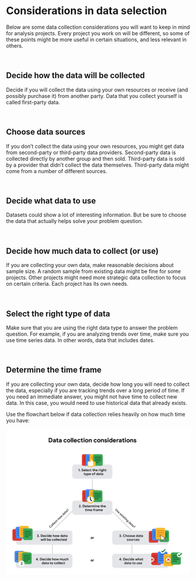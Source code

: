 # Considerations in data selection

Below are some data collection considerations you will want to keep in mind for analysis projects. Every project you work on will be different, so some of these points might be more useful in certain situations, and less relevant in others. 

&nbsp;

## Decide how the data will be collected

Decide if you will collect the data using your own resources or receive (and possibly purchase it) from another party. Data that you collect yourself is called first-party data.

&nbsp;

## Choose data sources

If you don’t collect the data using your own resources, you might get data from second-party or third-party data providers. Second-party data is collected directly by another group and then sold. Third-party data is sold by a provider that didn’t collect the data themselves. Third-party data might come from a number of different sources.

&nbsp;

## Decide what data to use

Datasets could show a lot of interesting information. But be sure to choose the data that actually helps solve your problem question.  

&nbsp;

## Decide how much data to collect (or use)

If you are collecting your own data, make reasonable decisions about sample size. A random sample from existing data might be fine for some projects. Other projects might need more strategic data collection to focus on certain criteria. Each project has its own needs. 

&nbsp;

## Select the right type of data

Make sure that you are using the right data type to answer the problem question. For example, if you are analyzing trends over time, make sure you use time series data. In other words, data that includes dates.

&nbsp;

## Determine the time frame

If you are collecting your own data, decide how long you will need to collect the data, especially if you are tracking trends over a long period of time. If you need an immediate answer, you might not have time to collect new data. In this case, you would need to use historical data that already exists. 

Use the flowchart below if data collection relies heavily on how much time you have:


![img](img/dataselect.png)

